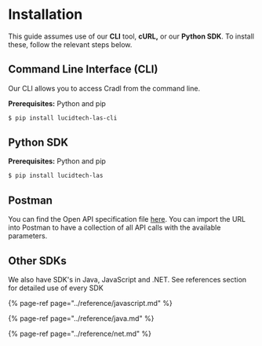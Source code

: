 # Installation

This guide assumes use of our **CLI** tool, **cURL,** or our **Python SDK**. To install these, follow the relevant steps below.

## Command Line Interface \(CLI\)

Our CLI allows you to access Cradl from the command line.

**Prerequisites:** Python and pip

```bash
$ pip install lucidtech-las-cli
```

## Python SDK

**Prerequisites:** Python and pip

```bash
$ pip install lucidtech-las
```

## Postman

You can find the Open API specification file [here](https://raw.githubusercontent.com/LucidtechAI/las-docs/master/reference/restapi/oas.json). You can import the URL into Postman to have a collection of all API calls with the available parameters.

## Other SDKs

We also have SDK's in Java, JavaScript and .NET. See references section for detailed use of every SDK

{% page-ref page="../reference/javascript.md" %}

{% page-ref page="../reference/java.md" %}

{% page-ref page="../reference/net.md" %}

